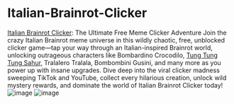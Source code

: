 # Italian-Brainrot-Clicker
[Italian Brainrot Clicker](https://brainrotclicker.me): The Ultimate Free Meme Clicker Adventure
Join the crazy Italian Brainrot meme universe in this wildly chaotic, free, unblocked clicker game—tap your way through an Italian-inspired Brainrot world, unlocking outrageous characters like Bombardino Crocodilo, 
[Tung Tung Tung Sahur](https://brainrotclicker.me/character/tung-tung-tung-tung-sahur), Tralalero Tralala, Bombombini Gusini, and many more as you power up with insane upgrades. Dive deep into the viral clicker madness sweeping TikTok and YouTube, collect every hilarious creation, unlock wild mystery rewards, and dominate the world of Italian Brainrot Clicker today!
![image](https://github.com/user-attachments/assets/3d8e8263-50d5-4f14-996e-b95b9eda4688)
![image](https://github.com/user-attachments/assets/6ae12690-593a-4101-81c2-d1bd4ef890a1)

